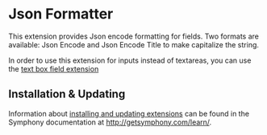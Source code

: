 # Json Formatter

This extension provides Json encode formatting for fields. Two formats are available: Json Encode and Json Encode Title to make capitalize the string.

In order to use this extension for inputs instead of textareas, you can use the [text box field extension](https://github.com/symphonists/textboxfield)

## Installation & Updating

Information about [installing and updating extensions](http://getsymphony.com/learn/tasks/view/install-an-extension/) can be found in the Symphony documentation at <http://getsymphony.com/learn/>.
